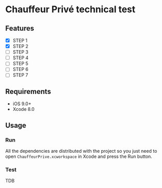 # Chauffeur Privé technical test

## Features

- [x] STEP 1
- [x] STEP 2
- [ ] STEP 3
- [ ] STEP 4
- [ ] STEP 5
- [ ] STEP 6
- [ ] STEP 7

## Requirements

- iOS 9.0+
- Xcode 8.0

## Usage

### Run
All the dependencies are distributed with the project so you just need to open `ChauffeurPrive.xcworkspace` in Xcode and press the Run button.

### Test
TDB
